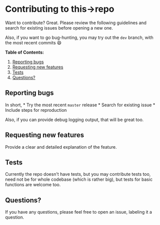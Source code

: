 # Contributing to this->repo

Want to contribute? Great. Please review the following guidelines and search for existing issues before opening a new one.

Also, if you want to go bug-hunting, you may try out the `dev` branch, with the most recent commits 😄

**Table of Contents:**

1. [Reporting bugs](#reporting-bugs)
2. [Requesting new features](#requesting-new-features)
6. [Tests](#tests)
7. [Questions?](#questions)

## Reporting bugs

In short,
    * Try the most recent `master` release
    * Search for existing issue
    * Include steps for reproduction

Also, if you can provide debug logging output, that will be great too.

## Requesting new features

Provide a clear and detailed explanation of the feature.

## Tests

Currently the repo doesn't have tests, but you may contribute tests too, need not be for whole codebase (which is rather big), but tests for basic functions are welcome too.

## Questions?

If you have any questions, please feel free to open an issue, labeling it a question.
